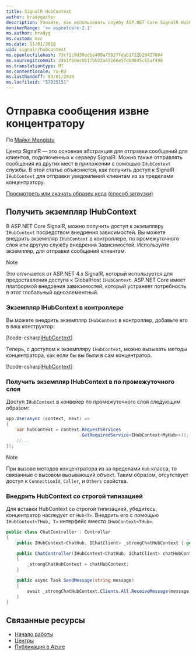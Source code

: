 ```yaml
---
title: SignalR HubContext
author: bradygaster
description: Узнайте, как использовать службу ASP.NET Core SignalR HubContext для отправки уведомлений клиентам из за пределами концентратору.
monikerRange: '>= aspnetcore-2.1'
ms.author: bradyg
ms.custom: mvc
ms.date: 11/01/2018
uid: signalr/hubcontext
ms.openlocfilehash: 73cf2c9d30ed5e409a75827fdab1f22b20427884
ms.sourcegitcommit: 24b1f6decbb17bb22a45166e5fdb0845c65af498
ms.translationtype: MT
ms.contentlocale: ru-RU
ms.lasthandoff: 03/01/2019
ms.locfileid: "57025151"
---
```

# <a name="send-messages-from-outside-a-hub"></a>Отправка сообщения извне концентратору

По [Майкл Mengistu](https://twitter.com/MikaelM_12)

Центр SignalR — это основная абстракция для отправки сообщений для клиентов, подключенных к серверу SignalR. Можно также отправлять сообщения из других мест в приложении с помощью `IHubContext` службы. В этой статье объясняется, как получить доступ к SignalR `IHubContext` для отправки уведомлений клиентам из за пределами концентратору.

[Просмотреть или скачать образец кода](https://github.com/aspnet/Docs/tree/master/aspnetcore/signalr/hubcontext/sample/) [(способ загрузки)](xref:index#how-to-download-a-sample)

## <a name="get-an-instance-of-ihubcontext"></a>Получить экземпляр IHubContext

В ASP.NET Core SignalR, можно получить доступ к экземпляру `IHubContext` посредством внедрения зависимостей. Вы можете внедрить экземпляр `IHubContext` в контроллере, по промежуточного слоя или другую службу внедрения Зависимостей. Используйте экземпляр, для отправки сообщений клиентам.

> [!NOTE]
> Это отличается от ASP.NET 4.x SignalR, который используется для предоставления доступа к GlobalHost `IHubContext`. ASP.NET Core имеет платформой внедрения зависимостей, который устраняет потребность в этот глобальный одноэлементный.

### <a name="inject-an-instance-of-ihubcontext-in-a-controller"></a>Экземпляр IHubContext в контроллере

Вы можете внедрить экземпляр `IHubContext` в контроллер, добавьте его в ваш конструктор:

[!code-csharp[IHubContext](hubcontext/sample/Controllers/HomeController.cs?range=12-19,57)]

Теперь, с доступом к экземпляру `IHubContext`, можно вызывать методы концентратора, как если бы вы были в сам концентратор.

[!code-csharp[IHubContext](hubcontext/sample/Controllers/HomeController.cs?range=21-25)]

### <a name="get-an-instance-of-ihubcontext-in-middleware"></a>Получить экземпляр IHubContext в по промежуточного слоя

Доступ `IHubContext` в конвейер по промежуточного слоя следующим образом:

```csharp
app.Use(async (context, next) =>
{
    var hubContext = context.RequestServices
                            .GetRequiredService<IHubContext<MyHub>>();
    //...
});
```

> [!NOTE]
> При вызове методов концентратора из за пределами `Hub` класса, то связанные с вызовом вызывающий объект. Таким образом, отсутствует доступ к `ConnectionId`, `Caller`, и `Others` свойства.

### <a name="inject-a-strongly-typed-hubcontext"></a>Внедрить HubContext со строгой типизацией

Для вставки HubContext со строгой типизацией, убедитесь, концентратор наследует от `Hub<T>`. Внедрить его с помощью `IHubContext<THub, T>` интерфейс вместо `IHubContext<THub>`.

```csharp
public class ChatController : Controller
{
    public IHubContext<ChatHub, IChatClient> _strongChatHubContext { get; }

    public ChatController(IHubContext<ChatHub, IChatClient> chatHubContext)
    {
        _strongChatHubContext = chatHubContext;
    }

    public async Task SendMessage(string message)
    {
        await _strongChatHubContext.Clients.All.ReceiveMessage(message);
    }
}
```

## <a name="related-resources"></a>Связанные ресурсы

* [Начало работы](xref:tutorials/signalr)
* [Центры](xref:signalr/hubs)
* [Публикация в Azure](xref:signalr/publish-to-azure-web-app)

